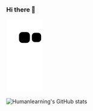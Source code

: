 ### Hi there 👋


![snake gif](https://github.com/HumanIearning/HumanIearning/blob/output/github-contribution-grid-snake.svg)

![HumanIearning's GitHub stats](https://github-readme-stats.vercel.app/api?username=HumanIearning&show_icons=true&theme=radical)

<!--
**HumanIearning/HumanIearning** is a ✨ _special_ ✨ repository because its `README.md` (this file) appears on your GitHub profile.

Here are some ideas to get you started:

- 🔭 I’m currently working on ...
- 🌱 I’m currently learning ...
- 👯 I’m looking to collaborate on ...
- 🤔 I’m looking for help with ...
- 💬 Ask me about ...
- 📫 How to reach me: ...
- 😄 Pronouns: ...
- ⚡ Fun fact: ...
-->
